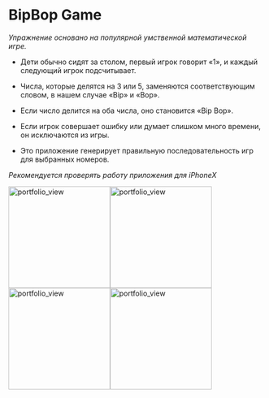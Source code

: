 # BipBop Game

*Упражнение основано на популярной умственной математической игре.*

* Дети обычно сидят за столом, первый игрок говорит «1», и каждый следующий игрок подсчитывает.
* Числа, которые делятся на 3 или 5, заменяются соответствующим словом, в нашем случае «Bip» и «Bop».
* Если число делится на оба числа, оно становится «Bip Bop».
* Если игрок совершает ошибку или думает слишком много времени, он исключаются из игры.

* Это приложение генерирует правильную последовательность игр для выбранных номеров.

*Рекомендуется проверять работу приложения для iPhoneX*

<img width="200" alt="portfolio_view" src="https://github.com/KonstantinSt77/BipBopGame/blob/master/bip.png"><img width="200" alt="portfolio_view" src="https://github.com/KonstantinSt77/BipBopGame/blob/master/bip1.png"><img width="200" alt="portfolio_view" src="https://github.com/KonstantinSt77/BipBopGame/blob/master/bip2.png"><img width="200" alt="portfolio_view" src="https://github.com/KonstantinSt77/BipBopGame/blob/master/bip3.png">





